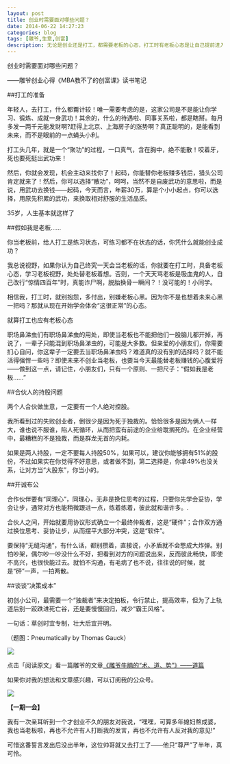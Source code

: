 ```yaml
---
layout: post
title: 创业时需要面对哪些问题？
date: 2014-06-22 14:27:23
categories: blog
tags: [雕爷,生意,创富]
description: 无论是创业还是打工，都需要老板的心态，打工时有老板心态是让自己提前进入角色，首先做个好员工，才能做个好老板。创业时考虑的问题就更加多，持股多少？怎么沟通？如何决策？
---
```


创业时需要面对哪些问题？

——雕爷创业心得《MBA教不了的创富课》读书笔记


##打工的准备

年轻人，去打工，什么都甭计较！唯一需要考虑的是，这家公司是不是能让你学习、锻炼、成就一身武功！其余的，什么的待遇啦、同事关系啦，都是瞎掰。每月多发一两千元能发财啊?赶得上北京、上海房子的涨势啊？真正聪明的，是能看到未来，而不是眼前的一点蝇头小利。

打工头几年，就是一个“聚功”的过程，一口真气，含在胸中，绝不能散！咬着牙，死也要死挺出武功来！

然后，你就会发现，机会主动来找你了！起码，你能替你老板赚多钱后，猎头公司肯定就来了！然后，你可以选择“散功”，呵呵，当然不是自废武功的意思啦，而是说，用武功去换钱——起码，今天而言，年薪30万，算是个小小起点，你可以选择，用原先积累的武功，来换取相对舒服的生活品质。

35岁，人生基本就这样了

##假如我是老板……

你当老板前，给人打工是练习状态，可练习都不在状态的话，你凭什么就能创业成功？

我总说视野，如果你认为自己终究一天会当老板的话，你就要在打工时，具备老板心态，学习老板视野，处处替老板着想。否则，一个天天骂老板是吸血鬼的人，自己改行“惊情四百年”时，真能诈尸啊，脱胎换骨一瞬间？！没可能的！小同学。

相信我，打工时，就别抱怨，多付出，别嫌老板心黑。因为你不是也想着未来心黑一把吗？那就从现在开始学会体会“这很正常”的心态。

就算打工也应有老板心态

职场鼻涕虫们有职场鼻涕虫的用处，即使当老板也不能把他们一股脑儿都开掉，再说了，一辈子只能混到职场鼻涕虫的，可能是大多数。但亲爱的小朋友们，你需要扪心自问，你这辈子一定要去当职场鼻涕虫吗？难道真的没有别的选择吗？就不能活得强悍一些吗？即使未来不创业当老板，也要当今天最能替老板赚钱的心腹爱将——做到这一点，请记住，小朋友们，只有一个原则、一把尺子：“假如我是老板……”

##合伙人的持股问题

两个人合伙做生意，一定要有一个人绝对控股。

我所看到过的失败创业者，倒很少是因为死于独裁的。恰恰很多是因为俩人一样大，谁也说不服谁，陷人死循环，从而把蛮有前途的企业给耽搁死的。在企业经营中，最糟糕的不是独裁，而是群龙无首的内耗。

如果是两人持股，一定不要每人持股50%，如果可以，建议你能够拥有51%的股份，不过如果实在你觉得不好意思，或者做不到，第二选择是，你拿49%也没关系，让对方当“大股东”，你当小的。

##开诚布公

合作伙伴要有“同理心”，同理心，无非是换位思考的过程，只要你先学会妥协，学会让步，通常对方也能稍微跟进一点，练着练着，彼此就和谐许多。.

合伙人之间，开始就要用协议形式确立一个最终仲裁者，这是“硬件”；合作双方通过换位思考、妥协让步，从而摆平大部分冲突，这是“软件”。

要保持“无缝沟通”，有什么话，都别攒着，直接说，小矛盾就不会憋成大炸弹。别怕吵架，偶尔吵一吵没什么不好，把看到对方的问题说出来，反而彼此畅快，即使不高兴，也很快能过去。就怕不沟通，有毛病了也不说，往往说的时候，就是“砰”一声，一拍两散。

##谈谈“决策成本”

初创小公司，最需要一个“独裁者”来决定拍板，令行禁止，提高效率，但为了上轨道后别一跤跌进死亡谷，还是要慢慢回归，减少“霸王风格”。

一句话：草创时宜专制，壮大后宜开明。

（题图：Pneumatically by Thomas Gauck）

![](http://cnfeat.qiniudn.com/mHDSX.png)

点击「阅读原文」看一篇雕爷的文章[《雕爷牛腩的“术、道、势”》——道篇](http://mp.weixin.qq.com/s?__biz=MjM5MzEyOTA0OQ==&amp;mid=200007287&amp;idx=1&amp;sn=5268f6b0d3a1fdbba8e4c39ad1d784bd&amp;scene=1#rd)

如果你对我的想法和文章感兴趣，可以订阅我的公众号。

![](http://cnfeat.qiniudn.com/1000.png)

**【一期一会】**

我有一次亲耳听到一个才创业不久的朋友对我说，“嘿嘿，可算多年媳妇熬成婆，我也当老板啦，再也不允许有人打断我的发言，再也不允许有人反对我的意见!”

可惜这番誓言发出后没出半年，这位帅哥就又去打工了——他只“尊严”了半年，真可怜。



